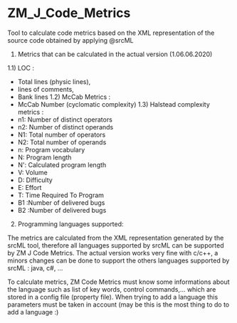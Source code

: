 # ZM_J_Code_Metrics
Tool to calculate code metrics based on the XML representation of the source code obtained by applying @srcML

1) Metrics that can be calculated in the actual version (1.06.06.2020)

1.1) LOC :
  - Total lines (physic lines),
  - lines of comments,
  - Bank lines
1.2) McCab Metrics :
  - McCab Number (cyclomatic complexity)
1.3) Halstead complexity metrics :
  - n1: Number of distinct operators
  - n2: Number of distinct operands  
  - N1: Total number of operators    
  - N2: Total number of operands     
  - n: Program vocabulary          
  - N: Program length               
  - N': Calculated program length   
  - V: Volume                      
  - D: Difficulty                   
  - E: Effort                      
  - T: Time Required To Program     
  - B1 :Number of delivered bugs    
  - B2 :Number of delivered bugs     
 
 2) Programming languages supported:
 
 The metrics are calculated from the XML representation generated by the srcML tool, therefore all languages supported
 by srcML can be supported by ZM J Code Metrics. The actual version works very fine with c/c++, a minors changes can be 
 done to support the others languages supported by srcML : java, c#, ...
 
 To calculate metrics, ZM Code Metrics must know some informations about the language such as list of key words, control 
 commands,... which are stored in a config file (property file). When trying to add a language this parameters must be taken
 in account (may be this is the most thing to do to add a language :)
 
 
